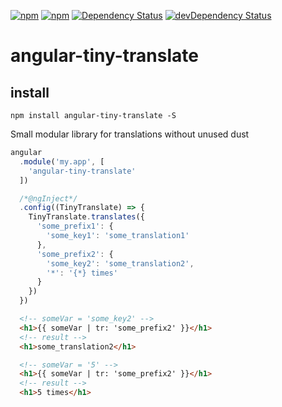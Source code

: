 [![npm](http://img.shields.io/npm/v/angular-tiny-translate.svg?style=flat-square)](https://www.npmjs.com/package/angular-tiny-translate)
[![npm](http://img.shields.io/npm/l/angular-tiny-translate.svg?style=flat-square)](http://opensource.org/licenses/MIT)
[![Dependency Status](https://david-dm.org/aliaksandr-pasynkau/angular-tiny-translate.svg?style=flat-square)](https://david-dm.org/aliaksandr-pasynkau/angular-tiny-translate)
[![devDependency Status](https://david-dm.org/aliaksandr-pasynkau/angular-tiny-translate/dev-status.svg?style=flat-square)](https://david-dm.org/aliaksandr-pasynkau/angular-tiny-translate#info=devDependencies)

angular-tiny-translate
================

## install

```
npm install angular-tiny-translate -S
```

Small modular library for translations without unused dust

```js
angular
  .module('my.app', [
    'angular-tiny-translate'
  ])

  /*@ngInject*/
  .config((TinyTranslate) => {
    TinyTranslate.translates({
      'some_prefix1': {
        'some_key1': 'some_translation1'
      },
      'some_prefix2': {
        'some_key2': 'some_translation2',
        '*': '{*} times'
      }
    })  
  })
```


```html
  <!-- someVar = 'some_key2' -->
  <h1>{{ someVar | tr: 'some_prefix2' }}</h1>
  <!-- result -->
  <h1>some_translation2</h1>
```

```html
  <!-- someVar = '5' -->
  <h1>{{ someVar | tr: 'some_prefix2' }}</h1>
  <!-- result -->
  <h1>5 times</h1>
```
